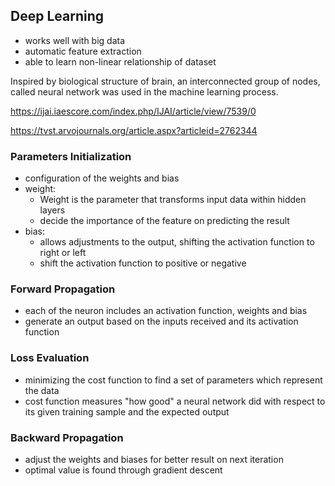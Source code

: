 ## Deep Learning
- works well with big data
- automatic feature extraction
- able to learn non-linear relationship of dataset

Inspired by biological structure of brain, an interconnected group of nodes, called neural network was used in the machine learning process.


https://ijai.iaescore.com/index.php/IJAI/article/view/7539/0

https://tvst.arvojournals.org/article.aspx?articleid=2762344

### Parameters Initialization
- configuration of the weights and bias
- weight:
    - Weight is the parameter that transforms input data within hidden layers
    - decide the importance of the feature on predicting the result
- bias:
    - allows adjustments to the output, shifting the activation function to right or left
    - shift the activation function to positive or negative

### Forward Propagation
- each of the neuron includes an activation function, weights and bias
- generate an output based on the inputs received and its activation function

### Loss Evaluation
- minimizing the cost function to find a set of parameters which represent the data
- cost function measures "how good" a neural network did with respect to its given training sample and the expected output

### Backward Propagation
- adjust the weights and biases for better result on next iteration
- optimal value is found through gradient descent
